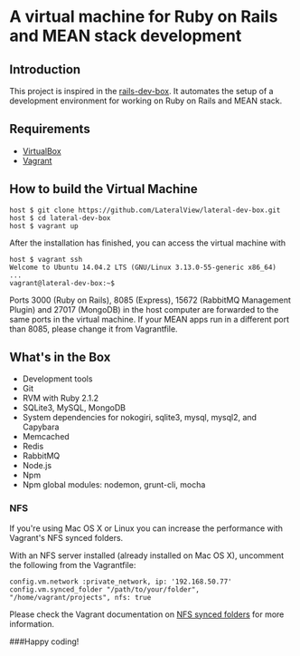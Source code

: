 # A virtual machine for Ruby on Rails and MEAN stack development

## Introduction

This project is inspired in the [rails-dev-box](https://github.com/rails/rails-dev-box). It automates the setup of a development environment for working on Ruby on Rails and MEAN stack.

## Requirements

* [VirtualBox](https://www.virtualbox.org)
* [Vagrant](http://vagrantup.com)

## How to build the Virtual Machine

```
host $ git clone https://github.com/LateralView/lateral-dev-box.git
host $ cd lateral-dev-box
host $ vagrant up
```

After the installation has finished, you can access the virtual machine with

```
host $ vagrant ssh
Welcome to Ubuntu 14.04.2 LTS (GNU/Linux 3.13.0-55-generic x86_64)
...
vagrant@lateral-dev-box:~$
```

Ports 3000 (Ruby on Rails), 8085 (Express), 15672 (RabbitMQ Management Plugin) and 27017 (MongoDB) in the host computer are forwarded to the same ports in the virtual machine. If your MEAN apps run in a different port than 8085, please change it from Vagrantfile.


## What's in the Box

* Development tools
* Git
* RVM with Ruby 2.1.2
* SQLite3, MySQL, MongoDB
* System dependencies for nokogiri, sqlite3, mysql, mysql2, and Capybara
* Memcached
* Redis
* RabbitMQ
* Node.js
* Npm
* Npm global modules: nodemon, grunt-cli, mocha

### NFS

If you're using Mac OS X or Linux you can increase the performance with Vagrant's NFS synced folders.

With an NFS server installed (already installed on Mac OS X), uncomment the following from the Vagrantfile:

```
config.vm.network :private_network, ip: '192.168.50.77'
config.vm.synced_folder "/path/to/your/folder", "/home/vagrant/projects", nfs: true
```

Please check the Vagrant documentation on [NFS synced folders](http://docs.vagrantup.com/v2/synced-folders/nfs.html) for more information.


###Happy coding!
